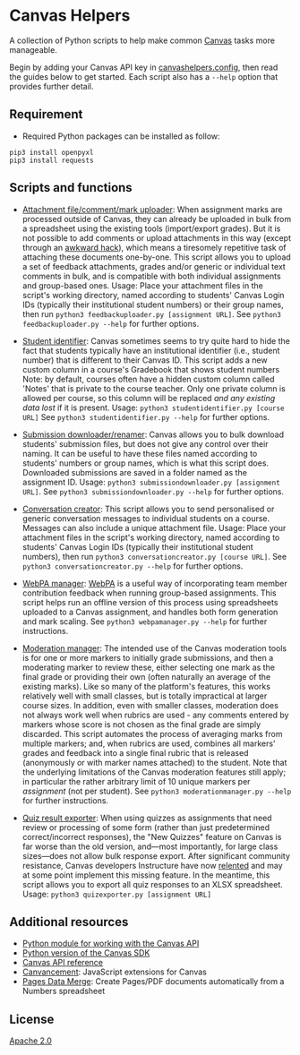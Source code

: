 # Canvas Helpers
A collection of Python scripts to help make common [Canvas](https://www.instructure.com/canvas) tasks more manageable.

Begin by adding your Canvas API key in [canvashelpers.config](https://github.com/simonrob/canvas-helpers/blob/main/canvashelpers.config), then read the guides below to get started.
Each script also has a `--help` option that provides further detail.


## Requirement
* Required Python packages can be installed as follow:
```
pip3 install openpyxl
pip3 install requests
```

## Scripts and functions
- [Attachment file/comment/mark uploader](feedbackuploader.py): When assignment marks are processed outside of Canvas, they can already be uploaded in bulk from a spreadsheet using the existing tools (import/export grades).
But it is not possible to add comments or upload attachments in this way (except through an [awkward hack](https://ltech.ljmu.ac.uk/wp-content/uploads/2017/04/Batch-Uploading-Student-Submissions-and-Feedback.pdf)), which means a tiresomely repetitive task of attaching these documents one-by-one.
This script allows you to upload a set of feedback attachments, grades and/or generic or individual text comments in bulk, and is compatible with both individual assignments and group-based ones.
Usage: Place your attachment files in the script's working directory, named according to students' Canvas Login IDs (typically their institutional student numbers) or their group names, then run `python3 feedbackuploader.py [assignment URL]`.
See `python3 feedbackuploader.py --help` for further options.

- [Student identifier](studentidentifier.py): Canvas sometimes seems to try quite hard to hide the fact that students typically have an institutional identifier
(i.e., student number) that is different to their Canvas ID.
This script adds a new custom column in a course's Gradebook that shows student numbers
Note: by default, courses often have a hidden custom column called 'Notes' that
is private to the course teacher.
Only one private column is allowed per course, so this column will be replaced *and any existing data lost* if it is present.
Usage: `python3 studentidentifier.py [course URL]`
See `python3 studentidentifier.py --help` for further options.

- [Submission downloader/renamer](submissiondownloader.py): Canvas allows you to bulk download students' submission files, but does not give any control over their naming.
It can be useful to have these files named according to students' numbers or group names, which is what this script does.
Downloaded submissions are saved in a folder named as the assignment ID.
Usage: `python3 submissiondownloader.py [assignment URL]`.
See `python3 submissiondownloader.py --help` for further options.

- [Conversation creator](conversationcreator.py): This script allows you to send personalised or generic conversation messages to individual students on a course.
Messages can also include a unique attachment file.
Usage: Place your attachment files in the script's working directory, named according to students' Canvas Login IDs (typically their institutional student numbers), then run `python3 conversationcreator.py [course URL]`.
See `python3 conversationcreator.py --help` for further options.

- [WebPA manager](webpamanager.py): [WebPA](https://webpaproject.lboro.ac.uk/) is a useful way of incorporating team member contribution feedback when running group-based assignments.
This script helps run an offline version of this process using spreadsheets uploaded to a Canvas assignment, and handles both form generation and mark scaling.
See `python3 webpamanager.py --help` for further instructions.

- [Moderation manager](moderationmanager.py): The intended use of the Canvas moderation tools is for one or more markers to initially grade submissions, and then a moderating marker to review these, either selecting one mark as the final grade or providing their own (often naturally an average of the existing marks).
Like so many of the platform's features, this works relatively well with small classes, but is totally impractical at larger course sizes.
In addition, even with smaller classes, moderation does not always work well when rubrics are used - any comments entered by markers whose score is not chosen as the final grade are simply discarded.
This script automates the process of averaging marks from multiple markers; and, when rubrics are used, combines all markers' grades and feedback into a single final rubric that is released (anonymously or with marker names attached) to the student.
Note that the underlying limitations of the Canvas moderation features still apply; in particular the rather arbitrary limit of 10 unique markers per _assignment_ (not per student).
See `python3 moderationmanager.py --help` for further instructions.

- [Quiz result exporter](quizexporter.py): When using quizzes as assignments that need review or processing of some form (rather than just predetermined correct/incorrect responses), the "New Quizzes" feature on Canvas is far worse than the old version, and—most importantly, for large class sizes—does not allow bulk response export.
After significant community resistance, Canvas developers Instructure have now [relented](https://community.canvaslms.com/t5/Quizzes-Transition/Transparency-into-Quizzes-Planning/ta-p/502615) and may at some point implement this missing feature.
In the meantime, this script allows you to export all quiz responses to an XLSX spreadsheet.
Usage: `python3 quizexporter.py [assignment URL]`


## Additional resources
- [Python module for working with the Canvas API](https://canvasapi.readthedocs.io/en/stable/index.html)
- [Python version of the Canvas SDK](https://github.com/penzance/canvas_python_sdk/)
- [Canvas API reference](https://canvas.instructure.com/doc/api/index.html)
- [Canvancement](https://github.com/jamesjonesmath/canvancement): JavaScript extensions for Canvas
- [Pages Data Merge](https://iworkautomation.com/pages/script-tags-data-merge.html): Create Pages/PDF documents automatically from a Numbers spreadsheet


## License
[Apache 2.0](LICENSE)
